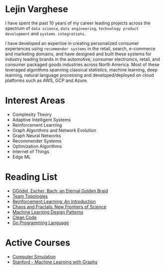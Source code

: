 # Lejin Varghese

I have spent the past 10 years of my career leading projects across the spectrum of `data science`, `data engineering`, `technology product development` and `systems integrations`.

I have developed an expertise in creating personalized consumer experiences using `recommender systems` in the retail, search, e-commerce and marketing domains, and have designed and built these systems for industry leading brands in the automotive, consumer electronics, retail, and consumer packaged goods industries across North America.
Most of these leveraged algorithms spanning classical statistics, machine learning, deep learning, natural language processing and developed/deployed on cloud platforms such as AWS, GCP and Azure.

# Interest Areas

-   Complexity Theory
-   Adaptive Intelligent Systems
-   Reinforcement Learning
-   Graph Algorithms and Network Evolution
-   Graph Neural Networks
-   Recommender Systems
-   Optimization Algorithms
-   Internet of Things
-   Edge ML

# Reading List

-   [GGödel, Escher, Bach: an Eternal Golden Braid](https://www.amazon.ca/Godel-Escher-Bach-Eternal-Golden/dp/0465026567)
-   [Team Topologies](https://www.amazon.ca/Team-Topologies-Organizing-Business-Technology/dp/1942788819/)
-   [Reinforcement Learning: An Introduction](https://www.amazon.ca/Reinforcement-Learning-Introduction-Richard-Sutton/dp/0262039249/)
-   [Chaos and Fractals: New Frontiers of Science](https://www.amazon.ca/Chaos-Fractals-New-Frontiers-Science/dp/1468493965/r)
-   [Machine Learning Design Patterns](https://www.amazon.ca/Machine-Learning-Design-Patterns-Preparation/dp/1098115783/ref=sr_1_1?dchild=1&keywords=Machine+Learning+Design+Patterns%3A+Solutions+to+Common+Challenges+in+Data+Preparation%2C+Model+Building%2C+and+MLOps)
-   [Clean Code](https://www.amazon.ca/Clean-Code-Handbook-Software-Craftsmanship/dp/0132350882)
-   [Go Programming Language](https://www.amazon.ca/Programming-Language-Addison-Wesley-Professional-Computing-ebook/dp/B0184N7WWS)

# Active Courses

-   [Computer Simulation](https://www.coursera.org/learn/computer-simulations)
-   [Stanford - Machine Learning with Graphs](https://www.youtube.com/watch?v=uEPPnR22fxg&list=PL-Y8zK4dwCrQyASidb2mjj_itW2-YYx6-)
